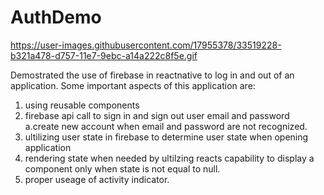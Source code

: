 # AuthDemo

https://user-images.githubusercontent.com/17955378/33519228-b321a478-d757-11e7-9ebc-a14a222c8f5e.gif

Demostrated the use of firebase in reactnative to log in and out of an application. Some important aspects of this application are:
1. using reusable components
2. firebase api call to sign in and sign out user email and password
  a.create new account when email and password are not recognized.
3. ultilizing user state in firebase to determine user state when opening application
4. rendering state when needed by ultilzing reacts capability to display a component only when state is not equal to null.
5. proper useage of activity indicator.
